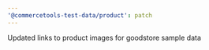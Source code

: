```yaml
---
'@commercetools-test-data/product': patch
---
```


Updated links to product images for goodstore sample data
